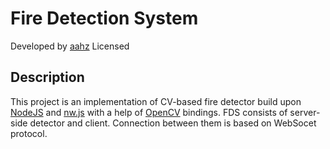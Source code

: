 # Fire Detection System

Developed by [aahz](http://aahz.pro/)
Licensed

## Description

This project is an implementation of CV-based fire detector build upon [NodeJS](https://nodejs.org/) and [nw.js](http://nwjs.io/) with a help of [OpenCV](http://opencv.org/) bindings.
FDS consists of server-side detector and client. Connection between them is based on WebSocet protocol.

